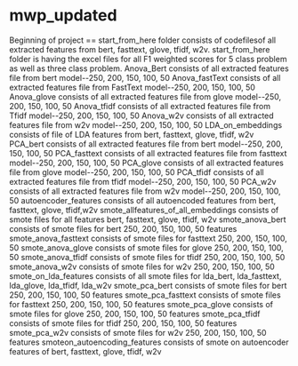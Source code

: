 # mwp_updated
Beginning of project == start_from_here folder consists of codefilesof all extracted features from bert, fasttext, glove, tfidf, w2v.
start_from_here folder is having the excel files for all F1 weighted scores for 5 class problem as well as three class problem.
Anova_Bert consists of all extracted features file from bert model--250, 200, 150, 100, 50
Anova_fastText consists of all extracted features file from FastText model--250, 200, 150, 100, 50
Anova_glove consists of all extracted features file from glove model--250, 200, 150, 100, 50
Anova_tfidf consists of all extracted features file from Tfidf model--250, 200, 150, 100, 50
Anova_w2v consists of all extracted features file from w2v model--250, 200, 150, 100, 50
LDA_on_embeddings consists of file of LDA features from bert, fasttext, glove, tfidf, w2v
PCA_bert consists of all extracted features file from bert model--250, 200, 150, 100, 50
PCA_fasttext consists of all extracted features file from fasttext model--250, 200, 150, 100, 50
PCA_glove consists of all extracted features file from glove model--250, 200, 150, 100, 50
PCA_tfidf consists of all extracted features file from tfidf model--250, 200, 150, 100, 50
PCA_w2v consists of all extracted features file from w2v model--250, 200, 150, 100, 50
autoencoder_features consists of all autoencoded features from bert, fasttext, glove, tfidf,w2v
smote_allfeatures_of_all_embeddings consists of smote files for all features bert, fasttext, glove, tfidf, w2v
smote_anova_bert consists of smote files for bert 250, 200, 150, 100, 50 features
smote_anova_fasttext consists of smote files for fasttext 250, 200, 150, 100, 50
smote_anova_glove consists of smote files for glove 250, 200, 150, 100, 50
smote_anova_tfidf consists of smote files for tfidf 250, 200, 150, 100, 50
smote_anova_w2v consists of smote files for w2v 250, 200, 150, 100, 50
smote_on_lda_features consists of all smote files for lda_bert, lda_fasttext, lda_glove, lda_tfidf, lda_w2v
smote_pca_bert consists of smote files for bert 250, 200, 150, 100, 50 features
smote_pca_fasttext consists of smote files for fasttext 250, 200, 150, 100, 50 features
smote_pca_glove consists of smote files for glove 250, 200, 150, 100, 50 features
smote_pca_tfidf consists of smote files for tfidf 250, 200, 150, 100, 50 features
smote_pca_w2v consists of smote files for w2v 250, 200, 150, 100, 50 features
smoteon_autoencoding_features consists of smote on autoencoder features of bert, fasttext, glove, tfidf, w2v
